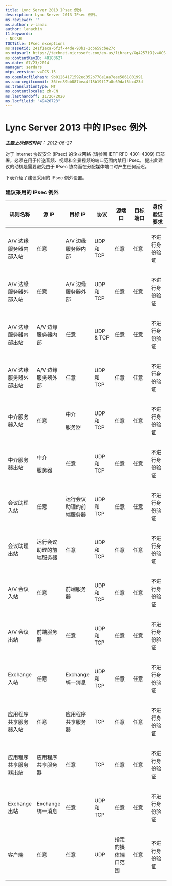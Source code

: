 ```yaml
---
title: Lync Server 2013 IPsec 例外
description: Lync Server 2013 IPsec 例外。
ms.reviewer: ''
ms.author: v-lanac
author: lanachin
f1.keywords:
- NOCSH
TOCTitle: IPsec exceptions
ms:assetid: 241f1eca-6f2f-44de-90b1-2cb659cbe27c
ms:mtpsurl: https://technet.microsoft.com/en-us/library/Gg425719(v=OCS.15)
ms:contentKeyID: 48183627
ms.date: 07/23/2014
manager: serdars
mtps_version: v=OCS.15
ms.openlocfilehash: 9b01264171592ec352b778e1aa7eee5861801991
ms.sourcegitcommit: 36fee89bb887bea4f18b19f17a8c69daf5bc423d
ms.translationtype: MT
ms.contentlocale: zh-CN
ms.lasthandoff: 11/26/2020
ms.locfileid: "49426723"
---
```

# <a name="ipsec-exceptions-in-lync-server-2013"></a>Lync Server 2013 中的 IPsec 例外

<div data-xmlns="http://www.w3.org/1999/xhtml">

<div class="topic" data-xmlns="http://www.w3.org/1999/xhtml" data-msxsl="urn:schemas-microsoft-com:xslt" data-cs="https://msdn.microsoft.com/">

<div data-asp="https://msdn2.microsoft.com/asp">



</div>

<div id="mainSection">

<div id="mainBody">

<span> </span>

_**主题上次修改时间：** 2012-06-27_

对于 Internet 协议安全 (IPsec) 的企业网络 (请参阅 IETF RFC 4301-4309) 已部署，必须在用于传送音频、视频和全景视频的端口范围内禁用 IPsec。 提出此建议的动机是需要避免由于 IPsec 协商而在分配媒体端口时产生任何延迟。

下表介绍了建议采用的 IPsec 例外设置。

### <a name="recommended-ipsec-exceptions"></a>建议采用的 IPsec 例外

<table style="width:100%;">
<colgroup>
<col style="width: 14%" />
<col style="width: 14%" />
<col style="width: 14%" />
<col style="width: 14%" />
<col style="width: 14%" />
<col style="width: 14%" />
<col style="width: 14%" />
</colgroup>
<thead>
<tr class="header">
<th>规则名称</th>
<th>源 IP</th>
<th>目标 IP</th>
<th>协议</th>
<th>源端口</th>
<th>目标端口</th>
<th>身份验证要求</th>
</tr>
</thead>
<tbody>
<tr class="odd">
<td><p>A/V 边缘服务器内部入站</p></td>
<td><p>任意</p></td>
<td><p>A/V 边缘服务器内部</p></td>
<td><p>UDP 和 TCP</p></td>
<td><p>任意</p></td>
<td><p>任意</p></td>
<td><p>不进行身份验证</p></td>
</tr>
<tr class="even">
<td><p>A/V 边缘服务器外部入站</p></td>
<td><p>任意</p></td>
<td><p>A/V 边缘服务器外部</p></td>
<td><p>UDP 和 TCP</p></td>
<td><p>任意</p></td>
<td><p>任意</p></td>
<td><p>不进行身份验证</p></td>
</tr>
<tr class="odd">
<td><p>A/V 边缘服务器内部出站</p></td>
<td><p>A/V 边缘服务器内部</p></td>
<td><p>任意</p></td>
<td><p>UDP &amp; TCP</p></td>
<td><p>任意</p></td>
<td><p>任意</p></td>
<td><p>不进行身份验证</p></td>
</tr>
<tr class="even">
<td><p>A/V 边缘服务器外部出站</p></td>
<td><p>A/V 边缘服务器外部</p></td>
<td><p>任意</p></td>
<td><p>UDP 和 TCP</p></td>
<td><p>任意</p></td>
<td><p>任意</p></td>
<td><p>不进行身份验证</p></td>
</tr>
<tr class="odd">
<td><p>中介服务器入站</p></td>
<td><p>任意</p></td>
<td><p>中介</p>
<p>服务器</p></td>
<td><p>UDP 和 TCP</p></td>
<td><p>任意</p></td>
<td><p>任意</p></td>
<td><p>不进行身份验证</p></td>
</tr>
<tr class="even">
<td><p>中介服务器出站</p></td>
<td><p>中介</p>
<p>服务器</p></td>
<td><p>任意</p></td>
<td><p>UDP 和 TCP</p></td>
<td><p>任意</p></td>
<td><p>任意</p></td>
<td><p>不进行身份验证</p></td>
</tr>
<tr class="odd">
<td><p>会议助理入站</p></td>
<td><p>任意</p></td>
<td><p>运行会议助理的前端服务器</p></td>
<td><p>UDP 和 TCP</p></td>
<td><p>任意</p></td>
<td><p>任意</p></td>
<td><p>不进行身份验证</p></td>
</tr>
<tr class="even">
<td><p>会议助理出站</p></td>
<td><p>运行会议助理的前端服务器</p></td>
<td><p>任意</p></td>
<td><p>UDP 和 TCP</p></td>
<td><p>任意</p></td>
<td><p>任意</p></td>
<td><p>不进行身份验证</p></td>
</tr>
<tr class="odd">
<td><p>A/V 会议入站</p></td>
<td><p>任意</p></td>
<td><p>前端服务器</p></td>
<td><p>UDP 和 TCP</p></td>
<td><p>任意</p></td>
<td><p>任意</p></td>
<td><p>不进行身份验证</p></td>
</tr>
<tr class="even">
<td><p>A/V 会议出站</p></td>
<td><p>前端服务器</p></td>
<td><p>任意</p></td>
<td><p>UDP 和 TCP</p></td>
<td><p>任意</p></td>
<td><p>任意</p></td>
<td><p>不进行身份验证</p></td>
</tr>
<tr class="odd">
<td><p>Exchange 入站</p></td>
<td><p>任意</p></td>
<td><p>Exchange 统一消息</p></td>
<td><p>UDP 和 TCP</p></td>
<td><p>任意</p></td>
<td><p>任意</p></td>
<td><p>不进行身份验证</p></td>
</tr>
<tr class="even">
<td><p>应用程序共享服务器入站</p></td>
<td><p>任意</p></td>
<td><p>应用程序共享服务器</p></td>
<td><p>TCP</p></td>
<td><p>任意</p></td>
<td><p>任意</p></td>
<td><p>不进行身份验证</p></td>
</tr>
<tr class="odd">
<td><p>应用程序共享服务器出站</p></td>
<td><p>应用程序共享服务器</p></td>
<td><p>任意</p></td>
<td><p>TCP</p></td>
<td><p>任意</p></td>
<td><p>任意</p></td>
<td><p>不进行身份验证</p></td>
</tr>
<tr class="even">
<td><p>Exchange 出站</p></td>
<td><p>Exchange 统一消息</p></td>
<td><p>任意</p></td>
<td><p>UDP 和 TCP</p></td>
<td><p>任意</p></td>
<td><p>任意</p></td>
<td><p>不进行身份验证</p></td>
</tr>
<tr class="odd">
<td><p>客户端</p></td>
<td><p>任意</p></td>
<td><p>任意</p></td>
<td><p>UDP</p></td>
<td><p>指定的媒体端口范围</p></td>
<td><p>任意</p></td>
<td><p>不进行身份验证</p></td>
</tr>
</tbody>
</table>


</div>

<span> </span>

</div>

</div>

</div>

